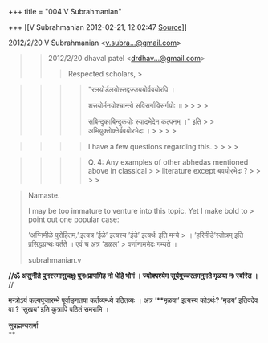+++
title = "004 V Subrahmanian"

+++
[[V Subrahmanian	2012-02-21, 12:02:47 [Source](https://groups.google.com/g/bvparishat/c/BIYIP_mnBqQ)]]



  
  

2012/2/20 V Subrahmanian \<[v.subra...@gmail.com]()\>  

>   
>   
> > 
> > 
> > 2012/2/20 dhaval patel \<[drdhav...@gmail.com]()\>  
> > > Respected scholars, >
> 
> > 

> 
> > 
> > > 
> > > > "रलयोर्डलयोस्तद्वज्जययोर्वबयोरपि ।
> > > > 
> > > > 
> > > > शसयोर्मनयोश्चान्त्ये सविसर्गाविसर्गयोः ॥ > > > > 
> > > > 
> > > > सबिन्दुकाबिन्दुकयोः स्यादभेदेन कल्पनम्‌ ।" इति > > अभियुक्तोक्तेर्बवयोरभेदः । > > > > 
> > > > 
> > > >   
> > > > 
> > 
> > 

> 
> > 
> > > 
> > > > I have a few questions regarding this. > > > > 
> > 
> > 

> 
> > 
> > >   
> > > > 
> > > > Q. 4: Any examples of other abhedas mentioned above in classical > > literature except बवयोरभेदः ? > > > > 
> > 
> > 

> 
> > 
> >   
> Namaste.  
>   
> I may be too immature to venture into this topic. Yet I make bold to > point out one popular case:  
>   
> ’अग्निमीळे पुरोहितम्.’.इत्यत्र ’ईळे’ इत्यस्य ’ईडे’ इत्यर्थः इति मन्ये > । ’हरिमीडे’स्तोत्रम् इति प्रसिद्धग्रन्थः वर्तते । एवं च अत्र ’डळल’ > वर्णानामभेदः गम्यते ।  
>   
> subrahmanian.v  
> > 
> > 

> 
> > 

  
**//ॐ असुनीते पुनरस्मासुचक्षुः पुनः प्राणमिह नो धेहि भोगं । ज्योक्पश्येम सूर्यमुच्चरतमनुमते मृळया नः स्वस्ति ।** //  
  
मन्त्रोऽयं कल्पपूजारम्भे पूर्वाङ्गतया कर्तव्यम्ध्ये पठितव्यः । अत्र ’**मृळया’ इत्यस्य कोऽर्थः? ’मृडय’ इतिवदेव वा ? ’सुखय’ इति कुत्रापि पठितं समरामि ।  
  
सुब्रह्मण्यशर्मा  
**

> 
> > 
> >   
>   
> > 
> >   
> > 

  

